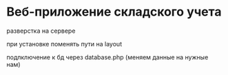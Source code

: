 # Веб-приложение складского учета

разверстка на сервере

при установке поменять пути на layout

подлключение к бд через database.php (меняем данные на нужные нам)